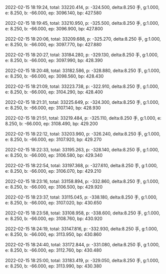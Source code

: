2022-02-15 18:19:24, total: 33220.414, p: -324.500, delta:8.250 手, g:1.000, e: 8.250, b: -66.000, ep: 3096.140, bp: 427.580

2022-02-15 18:19:45, total: 33210.950, p: -325.500, delta:8.250 手, g:1.000, e: 8.250, b: -66.000, ep: 3096.900, bp: 427.800

2022-02-15 18:20:06, total: 33209.688, p: -325.270, delta:8.250 手, g:1.000, e: 8.250, b: -66.000, ep: 3097.770, bp: 427.880

2022-02-15 18:20:27, total: 33184.280, p: -329.130, delta:8.250 手, g:1.000, e: 8.250, b: -66.000, ep: 3097.990, bp: 428.390

2022-02-15 18:20:48, total: 33182.586, p: -328.880, delta:8.250 手, g:1.000, e: 8.250, b: -66.000, ep: 3098.560, bp: 428.430

2022-02-15 18:21:09, total: 33223.738, p: -322.910, delta:8.250 手, g:1.000, e: 8.250, b: -66.000, ep: 3104.290, bp: 428.400

2022-02-15 18:21:31, total: 33225.649, p: -324.300, delta:8.250 手, g:1.000, e: 8.250, b: -66.000, ep: 3107.140, bp: 428.930

2022-02-15 18:21:51, total: 33219.484, p: -325.110, delta:8.250 手, g:1.000, e: 8.250, b: -66.000, ep: 3108.490, bp: 429.200

2022-02-15 18:22:12, total: 33203.960, p: -326.240, delta:8.250 手, g:1.000, e: 8.250, b: -66.000, ep: 3107.920, bp: 429.270

2022-02-15 18:22:33, total: 33195.263, p: -328.140, delta:8.250 手, g:1.000, e: 8.250, b: -66.000, ep: 3106.580, bp: 429.340

2022-02-15 18:22:54, total: 33197.368, p: -327.610, delta:8.250 手, g:1.000, e: 8.250, b: -66.000, ep: 3106.070, bp: 429.210

2022-02-15 18:23:16, total: 33158.894, p: -332.860, delta:8.250 手, g:1.000, e: 8.250, b: -66.000, ep: 3106.500, bp: 429.920

2022-02-15 18:23:37, total: 33115.045, p: -338.180, delta:8.250 手, g:1.000, e: 8.250, b: -66.000, ep: 3107.020, bp: 430.650

2022-02-15 18:23:58, total: 33108.958, p: -338.600, delta:8.250 手, g:1.000, e: 8.250, b: -66.000, ep: 3108.760, bp: 430.920

2022-02-15 18:24:19, total: 33147.816, p: -332.930, delta:8.250 手, g:1.000, e: 8.250, b: -66.000, ep: 3113.950, bp: 430.860

2022-02-15 18:24:40, total: 33172.844, p: -331.080, delta:8.250 手, g:1.000, e: 8.250, b: -66.000, ep: 3112.760, bp: 430.480

2022-02-15 18:25:00, total: 33183.419, p: -329.050, delta:8.250 手, g:1.000, e: 8.250, b: -66.000, ep: 3113.990, bp: 430.380